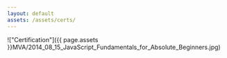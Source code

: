 ```yaml
---
layout: default
assets: /assets/certs/
---
```

!["Certification"]({{ page.assets }}MVA/2014_08_15_JavaScript_Fundamentals_for_Absolute_Beginners.jpg)
